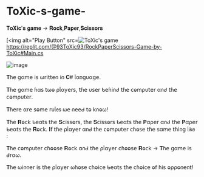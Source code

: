 # ToXic-s-game-
𝐓𝐨𝐗𝐢𝐜'𝐬 𝐠𝐚𝐦𝐞 -> 𝐑𝐨𝐜𝐤,𝐏𝐚𝐩𝐞𝐫,𝐒𝐜𝐢𝐬𝐬𝐨𝐫𝐬

[<img alt="Play Button" src=![ToXic's game](https://user-images.githubusercontent.com/122994130/214107031-04e73f0a-ec29-4303-91ab-8ab717a17d1d.png)
https://replit.com/@93ToXic93/RockPaperScissors-Game-by-ToXic#Main.cs

![image](https://user-images.githubusercontent.com/122994130/214100661-499615e2-f13f-48f6-9e16-620a03c886f4.png)

𝐓ɦ𝖾 𝗀αꭑ𝖾 𝗂𝗌 ω𝗋𝗂𝗍𝗍𝖾𐓣 𝗂𐓣 𝐂# ᥣα𐓣𝗀υα𝗀𝖾.

𝐓ɦ𝖾 𝗀αꭑ𝖾 ɦα𝗌 𝗍ωⱺ ρᥣα𝗒𝖾𝗋𝗌, 𝗍ɦ𝖾 υ𝗌𝖾𝗋 ᑲ𝖾ɦ𝗂𐓣ᑯ 𝗍ɦ𝖾 𝖼ⱺꭑρυ𝗍𝖾𝗋 α𐓣ᑯ 𝗍ɦ𝖾 𝖼ⱺꭑρυ𝗍𝖾𝗋.

𝐓ɦ𝖾𝗋𝖾 α𝗋𝖾 𝗌ⱺꭑ𝖾 𝗋υᥣ𝖾𝗌 ω𝖾 𐓣𝖾𝖾ᑯ 𝗍ⱺ 𝗄𐓣ⱺω!

𝐓ɦ𝖾 𝐑ⱺ𝖼𝗄 ᑲ𝖾α𝗍𝗌 𝗍ɦ𝖾 𝐒𝖼𝗂𝗌𝗌ⱺ𝗋𝗌, 𝗍ɦ𝖾 𝐒𝖼𝗂𝗌𝗌ⱺ𝗋𝗌 ᑲ𝖾α𝗍𝗌 𝗍ɦ𝖾 𝐏αρ𝖾𝗋 α𐓣ᑯ 𝗍ɦ𝖾 𝐏αρ𝖾𝗋 ᑲ𝖾α𝗍𝗌 𝗍ɦ𝖾 𝐑ⱺ𝖼𝗄. 𝚰𝖿 𝗍ɦ𝖾 ρᥣα𝗒𝖾𝗋 α𐓣ᑯ 𝗍ɦ𝖾 𝖼ⱺꭑρυ𝗍𝖾𝗋 𝖼ɦⱺ𝗌𝖾 𝗍ɦ𝖾 𝗌αꭑ𝖾 𝗍ɦ𝗂𐓣𝗀 ᥣ𝗂𝗄𝖾 :

𝐓ɦ𝖾 𝖼ⱺꭑρυ𝗍𝖾𝗋 𝖼ɦⱺⱺ𝗌𝖾 𝐑ⱺ𝖼𝗄 α𐓣ᑯ 𝗍ɦ𝖾 ρᥣα𝗒𝖾𝗋 𝖼ɦⱺⱺ𝗌𝖾 𝐑ⱺ𝖼𝗄 -> 𝐓ɦ𝖾 𝗀αꭑ𝖾 𝗂𝗌 ᑯ𝗋αω.

𝐓ɦ𝖾 ω𝗂𐓣𐓣𝖾𝗋 𝗂𝗌 𝗍ɦ𝖾 ρᥣα𝗒𝖾𝗋 ωɦⱺ𝗌𝖾 𝖼ɦⱺ𝗂𝖼𝖾 ᑲ𝖾α𝗍𝗌 𝗍ɦ𝖾 𝖼ɦⱺ𝗂𝖼𝖾 ⱺ𝖿 ɦ𝗂𝗌 ⱺρρⱺ𐓣𝖾𐓣𝗍!
